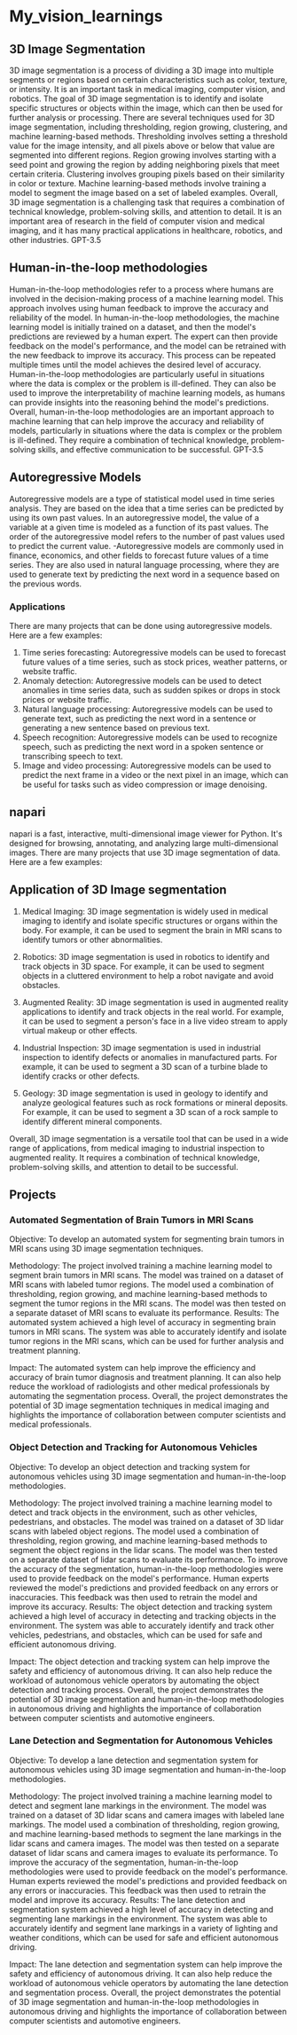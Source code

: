# My_vision_learnings

## 3D Image Segmentation
3D image segmentation is a process of dividing a 3D image into multiple segments or regions based on certain characteristics such as color, texture, or intensity. It is an important task in medical imaging, computer vision, and robotics. The goal of 3D image segmentation is to identify and isolate specific structures or objects within the image, which can then be used for further analysis or processing.
There are several techniques used for 3D image segmentation, including thresholding, region growing, clustering, and machine learning-based methods. Thresholding involves setting a threshold value for the image intensity, and all pixels above or below that value are segmented into different regions. Region growing involves starting with a seed point and growing the region by adding neighboring pixels that meet certain criteria. Clustering involves grouping pixels based on their similarity in color or texture. Machine learning-based methods involve training a model to segment the image based on a set of labeled examples.
Overall, 3D image segmentation is a challenging task that requires a combination of technical knowledge, problem-solving skills, and attention to detail. It is an important area of research in the field of computer vision and medical imaging, and it has many practical applications in healthcare, robotics, and other industries.
GPT-3.5

## Human-in-the-loop methodologies
Human-in-the-loop methodologies refer to a process where humans are involved in the decision-making process of a machine learning model. This approach involves using human feedback to improve the accuracy and reliability of the model.
In human-in-the-loop methodologies, the machine learning model is initially trained on a dataset, and then the model's predictions are reviewed by a human expert. The expert can then provide feedback on the model's performance, and the model can be retrained with the new feedback to improve its accuracy. This process can be repeated multiple times until the model achieves the desired level of accuracy.
Human-in-the-loop methodologies are particularly useful in situations where the data is complex or the problem is ill-defined. They can also be used to improve the interpretability of machine learning models, as humans can provide insights into the reasoning behind the model's predictions.
Overall, human-in-the-loop methodologies are an important approach to machine learning that can help improve the accuracy and reliability of models, particularly in situations where the data is complex or the problem is ill-defined. They require a combination of technical knowledge, problem-solving skills, and effective communication to be successful.
GPT-3.5
## Autoregressive Models
Autoregressive models are a type of statistical model used in time series analysis. They are based on the idea that a time series can be predicted by using its own past values. In an autoregressive model, the value of a variable at a given time is modeled as a function of its past values. The order of the autoregressive model refers to the number of past values used to predict the current value. 
-Autoregressive models are commonly used in finance, economics, and other fields to forecast future values of a time series. They are also used in natural language processing, where they are used to generate text by predicting the next word in a sequence based on the previous words.

### Applications
There are many projects that can be done using autoregressive models. Here are a few examples:
1. Time series forecasting: Autoregressive models can be used to forecast future values of a time series, such as stock prices, weather patterns, or website traffic.
2. Anomaly detection: Autoregressive models can be used to detect anomalies in time series data, such as sudden spikes or drops in stock prices or website traffic.
3. Natural language processing: Autoregressive models can be used to generate text, such as predicting the next word in a sentence or generating a new sentence based on previous text.
4. Speech recognition: Autoregressive models can be used to recognize speech, such as predicting the next word in a spoken sentence or transcribing speech to text.
5. Image and video processing: Autoregressive models can be used to predict the next frame in a video or the next pixel in an image, which can be useful for tasks such as video compression or image denoising.

## napari
napari is a fast, interactive, multi-dimensional image viewer for Python. It's designed for browsing, annotating, and analyzing large multi-dimensional images.
There are many projects that use 3D image segmentation of data. Here are a few examples:

## Application of 3D Image segmentation
1. Medical Imaging: 3D image segmentation is widely used in medical imaging to identify and isolate specific structures or organs within the body. For example, it can be used to segment the brain in MRI scans to identify tumors or other abnormalities.

2. Robotics: 3D image segmentation is used in robotics to identify and track objects in 3D space. For example, it can be used to segment objects in a cluttered environment to help a robot navigate and avoid obstacles.

3. Augmented Reality: 3D image segmentation is used in augmented reality applications to identify and track objects in the real world. For example, it can be used to segment a person's face in a live video stream to apply virtual makeup or other effects.

4. Industrial Inspection: 3D image segmentation is used in industrial inspection to identify defects or anomalies in manufactured parts. For example, it can be used to segment a 3D scan of a turbine blade to identify cracks or other defects.

5. Geology: 3D image segmentation is used in geology to identify and analyze geological features such as rock formations or mineral deposits. For example, it can be used to segment a 3D scan of a rock sample to identify different mineral components.

Overall, 3D image segmentation is a versatile tool that can be used in a wide range of applications, from medical imaging to industrial inspection to augmented reality. It requires a combination of technical knowledge, problem-solving skills, and attention to detail to be successful.

## Projects
### Automated Segmentation of Brain Tumors in MRI Scans

Objective: To develop an automated system for segmenting brain tumors in MRI scans using 3D image segmentation techniques.

Methodology: The project involved training a machine learning model to segment brain tumors in MRI scans. The model was trained on a dataset of MRI scans with labeled tumor regions. The model used a combination of thresholding, region growing, and machine learning-based methods to segment the tumor regions in the MRI scans. The model was then tested on a separate dataset of MRI scans to evaluate its performance.
Results: The automated system achieved a high level of accuracy in segmenting brain tumors in MRI scans. The system was able to accurately identify and isolate tumor regions in the MRI scans, which can be used for further analysis and treatment planning.

Impact: The automated system can help improve the efficiency and accuracy of brain tumor diagnosis and treatment planning. It can also help reduce the workload of radiologists and other medical professionals by automating the segmentation process. Overall, the project demonstrates the potential of 3D image segmentation techniques in medical imaging and highlights the importance of collaboration between computer scientists and medical professionals.

### Object Detection and Tracking for Autonomous Vehicles

Objective: To develop an object detection and tracking system for autonomous vehicles using 3D image segmentation and human-in-the-loop methodologies.

Methodology: The project involved training a machine learning model to detect and track objects in the environment, such as other vehicles, pedestrians, and obstacles. The model was trained on a dataset of 3D lidar scans with labeled object regions. The model used a combination of thresholding, region growing, and machine learning-based methods to segment the object regions in the lidar scans. The model was then tested on a separate dataset of lidar scans to evaluate its performance.
To improve the accuracy of the segmentation, human-in-the-loop methodologies were used to provide feedback on the model's performance. Human experts reviewed the model's predictions and provided feedback on any errors or inaccuracies. This feedback was then used to retrain the model and improve its accuracy.
Results: The object detection and tracking system achieved a high level of accuracy in detecting and tracking objects in the environment. The system was able to accurately identify and track other vehicles, pedestrians, and obstacles, which can be used for safe and efficient autonomous driving.

Impact: The object detection and tracking system can help improve the safety and efficiency of autonomous driving. It can also help reduce the workload of autonomous vehicle operators by automating the object detection and tracking process. Overall, the project demonstrates the potential of 3D image segmentation and human-in-the-loop methodologies in autonomous driving and highlights the importance of collaboration between computer scientists and automotive engineers.

### Lane Detection and Segmentation for Autonomous Vehicles

Objective: To develop a lane detection and segmentation system for autonomous vehicles using 3D image segmentation and human-in-the-loop methodologies.

Methodology: The project involved training a machine learning model to detect and segment lane markings in the environment. The model was trained on a dataset of 3D lidar scans and camera images with labeled lane markings. The model used a combination of thresholding, region growing, and machine learning-based methods to segment the lane markings in the lidar scans and camera images. The model was then tested on a separate dataset of lidar scans and camera images to evaluate its performance.
To improve the accuracy of the segmentation, human-in-the-loop methodologies were used to provide feedback on the model's performance. Human experts reviewed the model's predictions and provided feedback on any errors or inaccuracies. This feedback was then used to retrain the model and improve its accuracy.
Results: The lane detection and segmentation system achieved a high level of accuracy in detecting and segmenting lane markings in the environment. The system was able to accurately identify and segment lane markings in a variety of lighting and weather conditions, which can be used for safe and efficient autonomous driving.

Impact: The lane detection and segmentation system can help improve the safety and efficiency of autonomous driving. It can also help reduce the workload of autonomous vehicle operators by automating the lane detection and segmentation process. Overall, the project demonstrates the potential of 3D image segmentation and human-in-the-loop methodologies in autonomous driving and highlights the importance of collaboration between computer scientists and automotive engineers.
